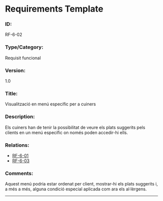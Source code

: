 # Requirements Template
### ID: 
RF-6-02
### Type/Category: 
Requisit funcional 
### Version: 
1.0
### Title:
Visualització en menú específic per a cuiners
### Description: 
Els cuiners han de tenir la possibilitat de veure els plats suggerits pels clients en un menú específic on només poden accedir-hi ells.
### Relations: 
* [RF-6-01](./RF-6-01.md)
* [RF-6-03](./RF-6-03.md)

### Comments: 
Aquest menú podria estar ordenat per client, mostrar-hi els plats suggerits i, a més a més, alguna condició especial aplicada com ara els al·lèrgens.

---
